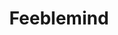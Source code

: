 ---
title: "Feeblemind"

spell:
  schools:
    - name:        "Enchantment"
      subschools:  ["Compulsion"]
      descriptors: ["Mind-Affecting"]
  classes:
    - name:  "Sorcerer/Wizard"
      abbr:  "Sor/Wiz"
      level: 5
  components:         [V, S, M]
  castingTime:        "1 standard action"
  range:              "Medium (100 ft. + 10 ft./level)"
  target:             "One creature"
  duration:           "Instantaneous"
  savingThrow:        "Will negates; see text"
  spellResistance:    "Yes"
  materialComponents: ["A handful of clay, crystal, glass, or mineral spheres."]
  description:        |
    If the target creature fails a Will saving throw, its Intelligence and Charisma scores each drop to 1. The affected creature is unable to use Intelligence- or Charisma-based skills, cast spells, understand language, or communicate coherently. Still, it knows who its friends are and can follow them and even protect them. The subject remains in this state until a heal, limited wish, miracle, or wish spell is used to cancel the effect of the feeblemind. A creature that can cast arcane spells, such as a sorcerer or a wizard, takes a -4 penalty on its saving throw.
---